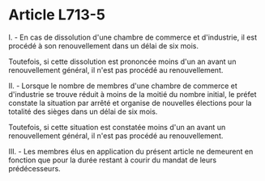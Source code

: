 # Article L713-5

I. - En cas de dissolution d'une chambre de commerce et d'industrie, il est procédé à son renouvellement dans un délai de six mois.

Toutefois, si cette dissolution est prononcée moins d'un an avant un renouvellement général, il n'est pas procédé au renouvellement.

II. - Lorsque le nombre de membres d'une chambre de commerce et d'industrie se trouve réduit à moins de la moitié du nombre initial, le préfet constate la situation par arrêté et organise de nouvelles élections pour la totalité des sièges dans un délai de six mois.

Toutefois, si cette situation est constatée moins d'un an avant un renouvellement général, il n'est pas procédé au renouvellement.

III. - Les membres élus en application du présent article ne demeurent en fonction que pour la durée restant à courir du mandat de leurs prédécesseurs.
